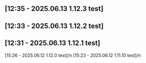 [12:35 - 2025.06.13 1.12.3 test]
---
[12:33 - 2025.06.13 1.12.2 test]
---
[12:31 - 2025.06.13 1.12.1 test]
---
[15:26 - 2025.06.12 1.12.0 test]/n
[15:23 - 2025.06.12 1.11.10 test]/n

